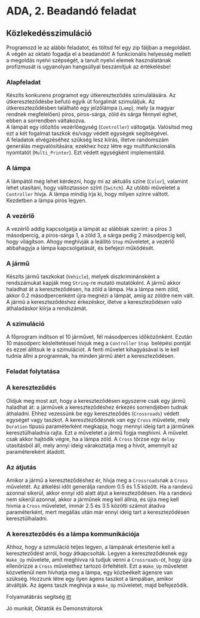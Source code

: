 # ADA, 2. Beadandó feladat

## Közlekedésszimuláció

Programozd le az alábbi feladatot, és töltsd fel egy zip fáljban a megoldást. A végén az oktató fogadja el a beadandót! A funkcionális helyesség mellett a megoldás nyelvi szépségét, a tanult nyelvi elemek használatának profizmusát is ugyanolyan hangsúllyal beszámítjuk az értékelésbe!

### Alapfeladat

Készíts konkurens programot egy útkereszteződés szimulálására. Az útkereszteződésbe befutó egyik út forgalmát szimuláljuk. Az útkereszteződésben található egy jelzőlámpa (`Lamp`), mely (a magyar rendnek megfelelően) piros, piros-sárga, zöld és sárga fénnyel éghet, ebben a sorrendben váltakozva.  
A lámpát egy időzítős vezérlőegység (`Controller`) váltogatja. Valósítsd meg ezt a két fogalmat taszkok és/vagy védett egységek segítségével.  
A feladatok elvégzéséhez szükség lesz kiírás, illetve randomszám generálás megvalósítására; ezekhez hozz létre egy multifunkcionális nyomtatót (`Multi_Printer`). Ezt védett egységként implementáld.

### A lámpa

A lámpától meg lehet kérdezni, hogy mi az aktuális színe (`Color`), valamint lehet utasítani, hogy változtasson színt (`Switch`). Az utóbbi műveletet a `Controller` hívja. A lámpa mindig írja ki, hogy milyen színre váltott. Kezdetben a lámpa piros legyen.

### A vezérlő

A vezérlő addig kapcsolgatja a lámpát az alábbiak szerint: a piros 3 másodpercig, a piros-sárga 1, a zöld 3, a sárga pedig 2 másodpercig kell, hogy világítson. Ahogy meghívják a leállító `Stop` műveletet, a vezérlő abbahagyja a lámpa kapcsolgatását, és befejezi működését.

### A jármű

Készíts jármű taszkokat (`Vehicle`), melyek diszkriminánsként a rendszámukat kapják meg `String`-re mutató mutatóként. A jármű akkor haladhat át a kereszteződésen, ha zöld a lámpa. Ha a lámpa nem zöld, akkor 0.2 másodpercenként újra megnézi a lámpát, amíg az zöldre nem vált. A jármű a kereszteződéshez érkezéskor, illetve a kereszteződésen való áthaladáskor kiírja a rendszámát.

### A szimuláció

A főprogram indítson el 10 járművet, fél másodperces időközönként. Ezután 10 másodperc késleltetéssel hívjuk meg a `Controller` `Stop `belépési pontját és ezzel állítsuk le a szimulációt. A fenti művelet kihagyásával is le kell tudnia állni a programnak, ha minden jármű átért a kereszteződésen.

### Feladat folytatása

### A kereszteződés

Oldjuk meg most azt, hogy a kereszteződésen egyszerre csak egy jármű haladhat át: a járművek a kereszteződéshez érkezés sorrendjében tudnak áthaladni. Ehhez vezessünk be egy kereszteződés (`Crossroads`) védett egységet vagy taszkot. A kereszteződésnek van egy `Cross` művelete, mely `Duration` típusú paraméterként megkapja, hogy mennyi ideig tart a járműnek keresztülhaladnia rajta. Ezt a műveletet a jármű fogja meghívni. A művelet csak akkor hajtódik végre, ha a lámpa zöld. A `Cross` törzse egy `delay` utasításból áll, mely annyi ideig várakoztatja meg a hívót, amennyit az paramétereként átadott.

### Az átjutás

Amikor a jármű a kereszteződéshez ér, hívja meg a `Crossroads`nak a `Cross` műveletét. Az átkelési időt generálja random 0.5 és 1.5 között. Ha a randevú azonnal sikerül, akkor ennyi idő alatt átjut a kereszteződésen. Ha a randevú nem sikerül azonnal, akkor a járműnek meg kell állnia, és újra meg kell hívnia a `Cross` műveletet, immár 2.5 és 3.5 közötti számot átadva paraméterként, mert megállás után már ennyi ideig tart a kereszteződésen keresztülhaladni.

### A kereszteződés és a lámpa kommunikációja

Ahhoz, hogy a szimuláció teljes legyen, a lámpának értesítenie kell a kereszteződést arról, hogy átkapcsolták. Legyen a kereszteződésnek egy `Wake_Up` művelete, amit meghívva rá tudjuk venni a `Crossroads`-ot, hogy újra ellenőrizze a `Cross` művelethez tartozó őrfeltételt. Ezt a `Wake_Up` műveletet közvetlenül nem hívhatja meg a lámpa, egy közbeékelt ágensre van szükség. Hozzunk létre egy ilyen ágens taszkot a lámpában, amikor átváltják. Az ágens taszk meghívja a `Wake_Up` műveletet, majd befejeződik.

Folyamatábrás segítség [itt](crossroad.png)

Jó munkát, Oktatók és Demonstrátorok
